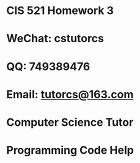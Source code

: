 # CIS 521 Homework 3

# WeChat: cstutorcs

# QQ: 749389476

# Email: tutorcs@163.com

# Computer Science Tutor

# Programming Code Help
